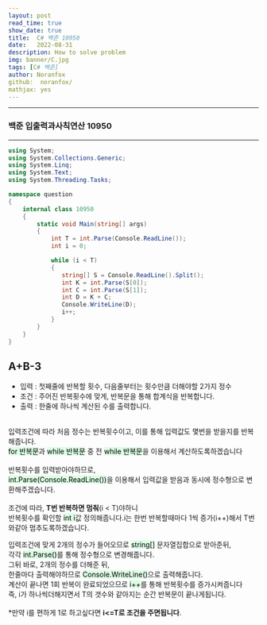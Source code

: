 ```yaml
---
layout: post
read_time: true
show_date: true
title:  C# 백준 10950
date:   2022-08-31
description: How to solve problem
img: banner/C.jpg
tags: [C# 백준]
author: Noranfox
github:  noranfox/
mathjax: yes
---
```


---
### 백준 입출력과사칙연산 10950
---

```c#
using System;
using System.Collections.Generic;
using System.Linq;
using System.Text;
using System.Threading.Tasks;

namespace question
{
    internal class 10950
    {
        static void Main(string[] args)
        {
            int T = int.Parse(Console.ReadLine());
            int i = 0;

            while (i < T)
            {
               string[] S = Console.ReadLine().Split();
               int K = int.Parse(S[0]);
               int C = int.Parse(S[1]);
               int D = K + C;
               Console.WriteLine(D);
               i++;
            }     
        }
    }
}
```

## A+B-3
  - 입력 : 첫째줄에 반복할 횟수, 다음줄부터는 횟수만큼 더해야할 2가지 정수
  - 조건 : 주어진 반복횟수에 맞게, 반복문을 통해 합계식을 반복합니다.
  - 출력 : 한줄에 하나씩 계산된 수를 출력합니다.<br><br>

입력조건에 따라 처음 정수는 반복횟수이고, 이를 통해 입력값도 몇번을 받을지를 반복해줍니다.<br>
<mark style='background-color: #dcffe4'>for 반복문</mark>과 <mark style='background-color: #dcffe4'>while 반복문</mark> 중 전 <mark style='background-color: #dcffe4'>while 반복문</mark>을 이용해서 계산하도록하겠습니다<br><Br>
반복횟수를 입력받아야하므로,<br> <mark style='background-color: #dcffe4'>int.Parse(Console.ReadLine())</mark>을 이용해서 입력값을 받음과 동시에 정수형으로 변환해주겠습니다.<br>
<br>
조건에 따라, **T번 반복하면 멈춰**(i < T)야하니   
반복횟수를 확인할 <mark style='background-color: #dcffe4'>int i</mark>값 정의해줍니다.i는 한번 반복할때마다 1씩 증가(i++)해서 T번와같아 멈추도록하겠습니다.  

입력조건에 맞게 2개의 정수가 들어오므로 <mark style='background-color: #dcffe4'>string[]</mark> 문자열집합으로 받아준뒤,<br>
각각 <mark style='background-color: #dcffe4'>int.Parse()</mark>를 통해 정수형으로 변경해줍니다.<br>
그뒤 바로, 2개의 정수를 더해준 뒤,<br>
한줄마다 출력해야하므로 <mark style='background-color: #dcffe4'>Console.WriteLine()</mark>으로 출력해줍니다.<br>
계산이 끝나면 1회 반복이 완료되었으므로 <mark style='background-color: #dcffe4'>i++</mark>를 통해 반복횟수를 증가시켜줍니다<br>
즉, i가 하나씩더해지면서 T의 갯수와 같아지는 순간 반복문이 끝나게됩니다.<br><br>
*만약 i를 편하게 1로 하고싶다면 **i<=T로 조건을 주면됩니다**.




